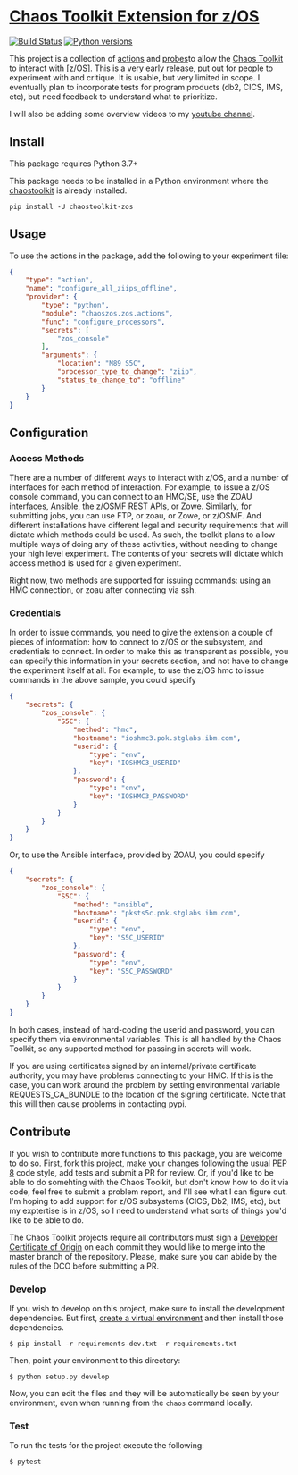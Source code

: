 # [Chaos Toolkit Extension for z/OS]()

[![Build Status](https://github.com/Tam-Lin/chaostoolkit-/actions/workflows/build-and-test.yaml/badge.svg)](https://github.com/chaostoolkit-incubator/chaostoolkit-aws/actions/workflows/build-and-test.yaml)
[![Python versions](https://img.shields.io/pypi/pyversions/chaostoolkit-aws.svg)](https://www.python.org/)

This project is a collection of [actions][] and [probes][]to allow the [Chaos Toolkit][chaostoolkit] to interact
with [z/OS]. This is a very early release, put out for people to experiment with
and critique. It is usable, but very limited in scope. I eventually plan to incorporate tests for program products
(db2, CICS, IMS, etc), but need feedback to understand what to prioritize.

I will also be adding some overview videos to my [youtube channel][].

[actions]: http://chaostoolkit.org/reference/api/experiment/#action

[probes]: http://chaostoolkit.org/reference/api/experiment/#probe

[chaostoolkit]: http://chaostoolkit.org

[youtube channel]: https://www.youtube.com/channel/UC8zR_qG8MnBa1sH8Eu5nL5w

## Install

This package requires Python 3.7+

This package needs to be installed in a Python environment where the [chaostoolkit][] is already installed.

``pip install -U chaostoolkit-zos``

## Usage

To use the actions in the package, add the following to your experiment file:

```json
{
    "type": "action",
    "name": "configure_all_ziips_offline",
    "provider": {
        "type": "python",
        "module": "chaoszos.zos.actions",
        "func": "configure_processors",
        "secrets": [
            "zos_console"
        ],
        "arguments": {
            "location": "M89 S5C",
            "processor_type_to_change": "ziip",
            "status_to_change_to": "offline"
        }
    }
}
```

## Configuration

### Access Methods

There are a number of different ways to interact with z/OS, and a number of interfaces for each method of interaction.
For example, to issue a z/OS console command, you can connect to an HMC/SE, use the ZOAU interfaces, Ansible, the z/OSMF
REST APIs, or Zowe. Similarly, for submitting jobs, you can use FTP, or zoau, or Zowe, or z/OSMF. And different
installations have different legal and security requirements that will dictate which methods could be used. As such, the
toolkit plans to allow multiple ways of doing any of these activities, without needing to change your high level
experiment. The contents of your secrets will dictate which access method is used for a given experiment.

Right now, two methods are supported for issuing commands:  using an HMC connection, or zoau after connecting via ssh.

### Credentials

In order to issue commands, you need to give the extension a couple of pieces of information:  how to connect to z/OS or
the subsystem, and credentials to connect. In order to make this as transparent as possible, you can specify this
information in your secrets section, and not have to change the experiment itself at all. For example, to use the z/OS
hmc to issue commands in the above sample, you could specify

```json
{
    "secrets": {
        "zos_console": {
            "S5C": {
                "method": "hmc",
                "hostname": "ioshmc3.pok.stglabs.ibm.com",
                "userid": {
                    "type": "env",
                    "key": "IOSHMC3_USERID"
                },
                "password": {
                    "type": "env",
                    "key": "IOSHMC3_PASSWORD"
                }
            }
        }
    }
}
```

Or, to use the Ansible interface, provided by ZOAU, you could specify

```json
{
    "secrets": {
        "zos_console": {
            "S5C": {
                "method": "ansible",
                "hostname": "pksts5c.pok.stglabs.ibm.com",
                "userid": {
                    "type": "env",
                    "key": "S5C_USERID"
                },
                "password": {
                    "type": "env",
                    "key": "S5C_PASSWORD"
                }
            }
        }
    }
}
```

In both cases, instead of hard-coding the userid and password, you can specify them via environmental variables. This
is all handled by the Chaos Toolkit, so any supported method for passing in secrets will work.

If you are using certificates signed by an internal/private certificate authority, you may have problems connecting
to your HMC. If this is the case, you can work around the problem by setting environmental variable REQUESTS_CA_BUNDLE
to the location of the signing certificate. Note that this will then cause problems in contacting pypi.

## Contribute

If you wish to contribute more functions to this package, you are welcome to do so. First, fork this project,
make your changes following the usual [PEP 8][pep8] code style, add tests and submit a PR for review. Or, if you'd like
to be able to do somehting with the Chaos Toolkit, but don't know how to do it via code, feel free to submit a problem
report, and I'll see what I can figure out. I'm hoping to add support for z/OS subsystems (CICS, Db2, IMS, etc), but my
exptertise is in z/OS, so I need to understand what sorts of things you'd like to be able to do.

[pep8]: https://pycodestyle.readthedocs.io/en/latest/

The Chaos Toolkit projects require all contributors must sign a
[Developer Certificate of Origin][dco] on each commit they would like to merge into the master branch of the repository.
Please, make sure you can abide by the rules of the DCO before submitting a PR.

[dco]: https://github.com/probot/dco#how-it-works

### Develop

If you wish to develop on this project, make sure to install the development dependencies. But
first, [create a virtual environment][venv] and then install those dependencies.

[venv]: http://chaostoolkit.org/reference/usage/install/#create-a-virtual-environment

```console
$ pip install -r requirements-dev.txt -r requirements.txt
```

Then, point your environment to this directory:

```console
$ python setup.py develop
```

Now, you can edit the files and they will be automatically be seen by your environment, even when running from
the `chaos` command locally.

### Test

To run the tests for the project execute the following:

```
$ pytest
```
